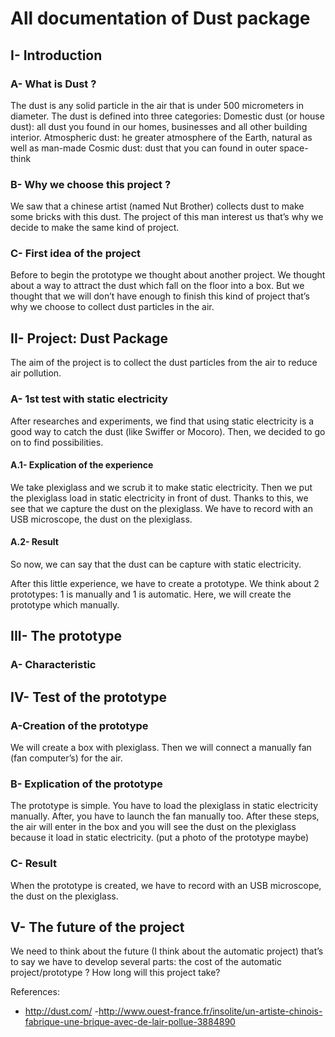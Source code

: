 # All documentation of Dust package

## I- Introduction 

  ### A- What is Dust ?

The dust is any solid particle in the air that is under 500 micrometers in diameter. 
The dust is defined into three categories: 
Domestic dust (or house dust): all dust you found in our homes, businesses and all other building interior. 
Atmospheric dust: he greater atmosphere of the Earth, natural as well as man-made
Cosmic dust: dust that you can found in outer space-think 

  ### B- Why we choose this project ?

We saw that a chinese artist (named Nut Brother) collects dust to make some bricks with this dust. The project of this man interest us that’s why we decide to make the same kind of project. 

 ### C- First idea of the project 

Before to begin the prototype we thought about another project. We thought about a way to attract the dust which fall on the floor into a box. But we thought that we will don’t have enough to finish this kind of project that’s why we choose to collect dust particles in the air. 

## II- Project: Dust Package

The aim of the project is to collect the dust particles from the air to reduce air pollution.

  ### A- 1st test with static electricity 

After researches and experiments, we find that using static electricity is a good way to catch the dust (like Swiffer or Mocoro). Then, we decided to go on to find possibilities.

   #### A.1- Explication of the experience 
We take plexiglass and we scrub it to make static electricity. Then we put the plexiglass load in static electricity in front of dust. Thanks to this, we see that we capture the dust on the plexiglass. 
We have to record with an USB microscope, the dust on the plexiglass.

  #### A.2- Result
So now, we can say that the dust can be capture with static electricity. 

After this little experience, we have to create a prototype. 
We think about 2 prototypes: 1 is manually and 1 is automatic. Here, we will create the prototype which manually. 

## III- The prototype 
  ### A- Characteristic


## IV- Test of the prototype

### A-Creation of the prototype
We will create a box with plexiglass. Then we will connect a manually fan (fan computer’s) for the air.

### B- Explication of the prototype 
The prototype is simple. You have to load the plexiglass in static electricity manually. After, you have to launch the fan manually too. After these steps, the air will enter in the box and you will see the dust on the plexiglass because it load in static electricity. (put a photo of the prototype maybe)

 ### C- Result 
When the prototype is created, we have to record with an USB microscope, the dust on the plexiglass.

## V- The future of the project 

We need to think about the future (I think about the automatic project) that’s to say we have to develop several parts: the cost of the automatic project/prototype ? How long will this project take? 

References:
- http://dust.com/
-http://www.ouest-france.fr/insolite/un-artiste-chinois-fabrique-une-brique-avec-de-lair-pollue-3884890
